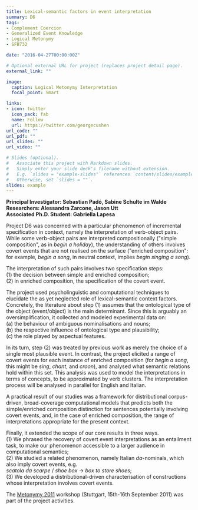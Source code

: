 ```yaml
---
title: Lexical-semantic factors in event interpretation
summary: D6
tags:
- Complement Coercion
- Generalized Event Knowledge
- Logical Metonymy
- SFB732

date: "2016-04-27T00:00:00Z"

# Optional external URL for project (replaces project detail page).
external_link: ""

image:
  caption: Logical Metonymy Interpretation
  focal_point: Smart

links:
- icon: twitter
  icon_pack: fab
  name: Follow
  url: https://twitter.com/georgecushen
url_code: ""
url_pdf: ""
url_slides: ""
url_video: ""

# Slides (optional).
#   Associate this project with Markdown slides.
#   Simply enter your slide deck's filename without extension.
#   E.g. `slides = "example-slides"` references `content/slides/example-slides.md`.
#   Otherwise, set `slides = ""`.
slides: example
---
```


<p><b>Principal Investigator: Sebastian Padó, Sabine Schulte im Walde<br clear="none">Researchers: Alessandra Zarcone, Jason Utt<br clear="none">Associated Ph.D. Student: Gabriella Lapesa </b></p>

<p>Project D6 was concerned with a particular phenomenon of incremental specification in context, namely the interpretation of verb-object pairs. While some verb-object pairs are interpreted compositionally ("simple composition", as in <em>begin a holiday</em>), the understanding of others involves covert events that are not realised on the surface ("enriched composition": for example, <em>begin a song</em>, in neutral context, implies <em>begin <underline>singing</underline> a song</em>).</p>
<p>The interpretation of such pairs involves two specification steps:<br clear="none">(1) the decision between simple and enriched composition;<br clear="none">(2) in enriched composition, the specification of the covert event.</p>
<p>The project used psycholinguistic and computational techniques to elucidate the as yet neglected role of lexical-semantic context factors. Concretely, the literature about step (1) assumes that the ontological type of the object (event/object) is the main determinant. Since this is arguably an oversimplification, it collected and modeled experimental data on:<br clear="none">(a) the behaviour of ambiguous nominalisations and nouns;<br clear="none">(b) the respective influence of ontological type and plausibility;<br clear="none">(c) the role played by aspectual features.</p>
<p>In its turn, step (2) was treated by previous work as merely the choice of a single most plausible event. In contrast, the project elicited a range of covert events for each instance of enriched composition (for <em>begin a song</em>, this might be <em>sing</em>, <em>chant</em>, and <em>croon</em>), and analysed what semantic relations hold within this set. This analysis was used to model the interpretations in terms of concepts, to be approximated by verb clusters. The interpretation process will be analysed in parallel for English and Italian.</p>
<p>A practical result of our studies was a framework for distributional corpus-driven, broad-coverage computational models that predicts both the simple/enriched composition distinction for sentences potentially involving covert events, and, in the case of enriched composition, the range of interpretations appropriate for the present context.</p>
<p>Finally, it extended the scope of our core results in three ways.<br clear="none">(1) We phrased the recovery of covert event interpretations as an entailment task, to make our phenomenon accessible to a larger audience in computational semantics;<br clear="none">(2) We studied a related phenomenon, namely Italian <em>da</em>-nominals, which also imply covert events, e.g.<br clear="none"><em>scatola da scarpe</em> / <em>shoe box</em> -&gt; <em>box <span class="c6">to store</span> shoes</em>;<br clear="none">(3) We developed a distributional-driven characterisation of constructions whose interpretation involves covert events.</p>
The <a title="Metonymy2011" href="https://www.ims.uni-stuttgart.de/institut/aktuelles/veranstaltung/Metonymy-2011/" shape="rect">Metonymy 2011</a> workshop (Stuttgart, 15th-16th September 2011) was part of the project activities.
